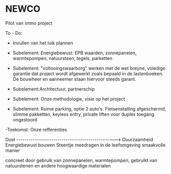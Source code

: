 # NEWCO
Pilot van immo project

To - Do:
- Invullen van het luik plannen
- Subelement:   Energiebewust: EPB waarden, zonnepanelen, warmtepompen, natuursteen, tegels, parketten

- Subelement:   "voltooingswaarborg" werken met de wet breyne, voledige garantie dat project wordt afgewerkt zoals bepaald in de  lastenboeken. De bouwheer en aanneemer staan hiervoor steeds garant.

- Subelement:Architectuur, partnerschip

- Subelement: Onze methodologie, visie op het project

- Subelement: Ruime parking, optie 2 auto's. Fietsenstalling afgeschermd, slimme pakketten, keyless entry, private liften voor duplex toegang ongestoord

-Toekomst: Onze refferenties

Doel ------------------------------------------------> Duurzaamheid
Energiebewust bouwen
Steentje meedragen in de leefomgeving
smaakvolle manier 

concreet door gebruik van zonnepanelen, warmtepompen, gebruikt van natuurstenen en andere hoogwaardige materialen
